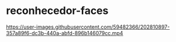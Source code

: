 # reconhecedor-faces


https://user-images.githubusercontent.com/59482366/202810897-357a89f6-dc3b-440a-abfd-896b146079cc.mp4

